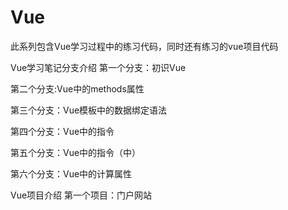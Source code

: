 # Vue
此系列包含Vue学习过程中的练习代码，同时还有练习的vue项目代码

Vue学习笔记分支介绍
第一个分支：初识Vue

第二个分支:Vue中的methods属性

第三个分支：Vue模板中的数据绑定语法

第四个分支：Vue中的指令

第五个分支：Vue中的指令（中）

第六个分支：Vue中的计算属性

Vue项目介绍
第一个项目：门户网站

